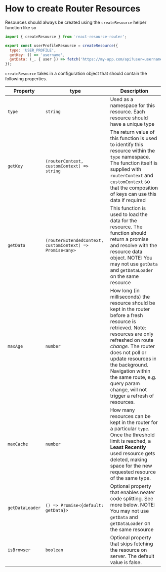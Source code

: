 # How to create Router Resources

Resources should always be created using the `createResource` helper function like so

```js
import { createResource } from 'react-resource-router';

export const userProfileResource = createResource({
  type: 'USER_PROFILE',
  getKey: () => 'username',
  getData: (_, { user }) => fetch('https://my-app.com/api?user=username'),
});
```

`createResource` takes in a configuration object that should contain the following properties.

| Property        | type                                                     | Description                                                                                                                                                                                                                                                                                                                          |
| --------------- | -------------------------------------------------------- | ------------------------------------------------------------------------------------------------------------------------------------------------------------------------------------------------------------------------------------------------------------------------------------------------------------------------------------ |
| `type`          | `string`                                                 | Used as a namespace for this resource. Each resource should have a unique type                                                                                                                                                                                                                                                       |
| `getKey`        | `(routerContext, customContext) => string`               | The return value of this function is used to identify this resource within the `type` namespace. The function itself is supplied with `routerContext` and `customContext` so that the composition of keys can use this data if required                                                                                              |
| `getData`       | `(routerExtendedContext, customContext) => Promise<any>` | This function is used to load the data for the resource. The function should return a promise and resolve with the resource data object. NOTE: You may not use `getData` and `getDataLoader` on the same resource                                                                                                                    |
| `maxAge`        | `number`                                                 | How long (in milliseconds) the resource should be kept in the router before a fresh resource is retrieved. Note: resources are only refreshed on route _change_. The router does not poll or update resources in the background. Navigation within the same route, e.g. query param change, will not trigger a refresh of resources. |
| `maxCache` | `number`                      | How many resources can be kept in the router for a particular `type`. Once the threshold limit is reached, a **Least Recently** used resource gets deleted, making space for the new requested resource of the same type.                                                                                                                                         |
| `getDataLoader` | `() => Promise<{default: getData}>`                      | Optional property that enables neater code splitting. See more below. NOTE: You may not use `getData` and `getDataLoader` on the same resource    
| `isBrowser`     | `boolean`                                                | Optional property that skips fetching the resource on server. The default value is false.                                      |